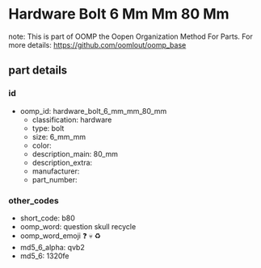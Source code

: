 # Hardware Bolt 6 Mm Mm 80 Mm  

note: This is part of OOMP the Oopen Organization Method For Parts. For more details: https://github.com/oomlout/oomp_base

##  part details





### id
* oomp_id: hardware_bolt_6_mm_mm_80_mm
  * classification: hardware
  * type: bolt
  * size: 6_mm_mm
  * color: 
  * description_main: 80_mm
  * description_extra: 
  * manufacturer: 
  * part_number: 

### other_codes
* short_code: b80
* oomp_word: question skull recycle
* oomp_word_emoji :question: :skull: :recycle:
* md5_6_alpha: qvb2
* md5_6: 1320fe